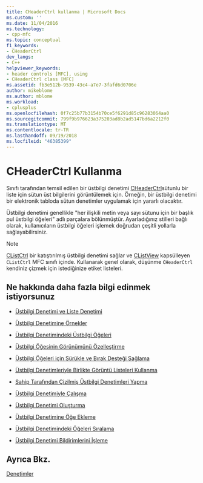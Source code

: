 ```yaml
---
title: CHeaderCtrl kullanma | Microsoft Docs
ms.custom: ''
ms.date: 11/04/2016
ms.technology:
- cpp-mfc
ms.topic: conceptual
f1_keywords:
- CHeaderCtrl
dev_langs:
- C++
helpviewer_keywords:
- header controls [MFC], using
- CHeaderCtrl class [MFC]
ms.assetid: fb3e512b-9539-43c4-a7e7-3fafd6d0706e
author: mikeblome
ms.author: mblome
ms.workload:
- cplusplus
ms.openlocfilehash: 0f7c25b77b3154b70ce5f6291d85c96283064aa0
ms.sourcegitcommit: 799f9b976623a375203ad8b2ad5147bd6a2212f0
ms.translationtype: MT
ms.contentlocale: tr-TR
ms.lasthandoff: 09/19/2018
ms.locfileid: "46385399"
---
```

# <a name="using-cheaderctrl"></a>CHeaderCtrl Kullanma

Sınıfı tarafından temsil edilen bir üstbilgi denetimi [CHeaderCtrl](../mfc/reference/cheaderctrl-class.md)sütunlu bir liste için sütun üst bilgilerini görüntülemek için. Örneğin, bir üstbilgi denetimi bir elektronik tabloda sütun denetimler uygulamak için yararlı olacaktır.

Üstbilgi denetimi genellikle "her ilişkili metin veya sayı sütunu için bir başlık pul üstbilgi öğeleri" adlı parçalara bölünmüştür. Ayarladığınız stilleri bağlı olarak, kullanıcıların üstbilgi öğeleri işlemek doğrudan çeşitli yollarla sağlayabilirsiniz.

> [!NOTE]
>  [CListCtrl](../mfc/reference/clistctrl-class.md) bir katıştırılmış üstbilgi denetimi sağlar ve [CListView](../mfc/reference/clistview-class.md) kapsülleyen `CListCtrl` MFC sınıfı içinde. Kullanarak genel olarak, düşünme `CHeaderCtrl` kendiniz çizmek için istediğinize etiket listeleri.

## <a name="what-do-you-want-to-know-more-about"></a>Ne hakkında daha fazla bilgi edinmek istiyorsunuz

- [Üstbilgi Denetimi ve Liste Denetimi](../mfc/header-control-and-list-control.md)

- [Üstbilgi Denetimine Örnekler](../mfc/header-control-examples.md)

- [Üstbilgi Denetimindeki Üstbilgi Öğeleri](../mfc/header-items-in-a-header-control.md)

- [Üstbilgi Öğesinin Görünümünü Özelleştirme](../mfc/customizing-the-header-item-s-appearance.md)

- [Üstbilgi Öğeleri için Sürükle ve Bırak Desteği Sağlama](../mfc/providing-drag-and-drop-support-for-header-items.md)

- [Üstbilgi Denetimleriyle Birlikte Görüntü Listeleri Kullanma](../mfc/using-image-lists-with-header-controls.md)

- [Sahip Tarafından Çizilmiş Üstbilgi Denetimleri Yapma](../mfc/making-owner-drawn-header-controls.md)

- [Üstbilgi Denetimiyle Çalışma](../mfc/working-with-a-header-control.md)

- [Üstbilgi Denetimi Oluşturma](../mfc/creating-the-header-control.md)

- [Üstbilgi Denetimine Öğe Ekleme](../mfc/adding-items-to-the-header-control.md)

- [Üstbilgi Denetimindeki Öğeleri Sıralama](../mfc/ordering-items-in-the-header-control.md)

- [Üstbilgi Denetimi Bildirimlerini İşleme](../mfc/processing-header-control-notifications.md)

## <a name="see-also"></a>Ayrıca Bkz.

[Denetimler](../mfc/controls-mfc.md)

